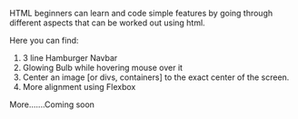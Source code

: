 HTML beginners can learn and code simple features by going through different aspects that can be worked out using html.

Here you can find:

1. 3 line Hamburger Navbar
2. Glowing Bulb while hovering mouse over it
3. Center an image [or divs, containers] to the exact center of the screen.
4. More alignment using Flexbox



More.......Coming soon
